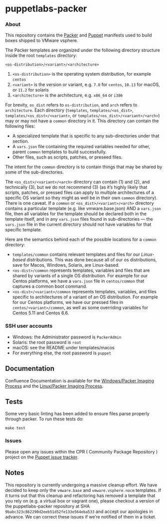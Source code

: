 # puppetlabs-packer

### About

This repository contains the [Packer](http://packer.io) and [Puppet](http://puppet.com) manifests used to build boxes shipped to VMware vsphere.

The Packer templates are organized under the following directory structure inside the root `templates` directory:
```
<os-distribution>/<variant>/<architecture>
```

1. `<os-distribution>` is the operating system distribution, for example `centos`
1. `<variant>` is the version or variant, e.g. `7.0` for `centos`, `10.13` for macOS, or `11.2` for solaris
1. `<architecture>` is the architecture, e.g. `x86_64` or `i386`

For brevity, `os_dist` refers to `os-distribution`, and `arch` refers to `architecture`. Each directory (`templates`, `templates/<os_dist>`, `templates/<os_dist>/<variant>`, or `templates/<os_dist>/<variant>/<arch>`) may or may not have a `common` directory in it. This directory can contain the following files:

* A specialized template that is specific to any sub-directories under that section.
* A `vars.json` file containing the required variables needed for other, parent `common` templates to build successfully.
* Other files, such as scripts, patches, or preseed files.

The intent for the `common` directory is to contain things that may be shared by some of the sub-directories.

The `<os_dist>/<variant>/<arch>` directory can contain (1) and (2), and technically (3), but we do not recommend (3) (as it’s highly likely that scripts, patches, or pressed files can apply to multiple architectures of a specific OS variant so they might as well be in their own `common` directory). There is one caveat. If a `common` or `<os_dist>/<variant>/<arch>` directory contains a particular template (e.g. like vmware.base.json) AND a `vars.json` file, then all variables for the template should be declared both in the template itself, and in any `vars.json` files found in sub-directories — the `vars.json` file in the current directory should not have variables for that specific template.

Here are the semantics behind each of the possible locations for a `common` directory:

* `templates/common` contains relevant templates and files for our *Linux-based* distributions. This was done because all of our os distributions, save for Macos, Windows, Solaris, are Linux-based.
* `<os-dist>/common` represents templates, variables and files that are shared by variants of a single OS distribution. For example for our Centos platforms, we have a `vars.json` file in `centos/common` that captures a common boot command.
* `<os-dist>/<variant>/common` represents templates, variables, and files specific to architectures of a variant of an OS distribution. For example for our Centos platforms, we have our pressed files in `centos/<variant>/common`, as well as some overriding variables for Centos 5.11 and Centos 6.6.

### SSH user accounts

* Windows: the Administrator password is `PackerAdmin`
* Solaris: the root password is `root`
* macOS: see the README under templates/macos
* For everything else, the root password is `puppet`

## Documentation

Confluence Documentation is available for the [Windows/Packer Imaging Process](https://confluence.puppetlabs.com/display/SRE/Packer+Generation+of+Windows+Templates+for+VMPooler) and the [Linux/Packer Imaging Process](https://confluence.puppetlabs.com/display/SRE/Linux+Image+Packer+Generation).

## Tests

Some very basic linting has been added to ensure files parse properly through packer. To run these tests do:

  `make test`

### Issues

Please open any issues within the CPR ( Community Package Repository ) project on the [Puppet issue tracker](https://tickets.puppetlabs.com/browse/CPR).

## Notes

This repository is currently undergoing a massive cleanup effort. We have decided to keep only the `vmware.base` and `vmware.vsphere.nocm` templates. If it turns out that this cleanup and refactoring has removed a template that you rely on (e.g. a virtual box or vagrant one), please checkout a version of the puppetlabs-packer repository at SHA `9babc323c862290d2eeb51d52fe133e564eba533` and accept our apologies in advance. We can correct these issues if we’re notified of them in a ticket.
